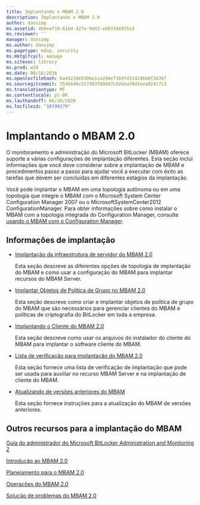 ```yaml
---
title: Implantando o MBAM 2.0
description: Implantando o MBAM 2.0
author: dansimp
ms.assetid: 4b0eaf10-81b4-427e-9d43-eb833de935a3
ms.reviewer: ''
manager: dansimp
ms.author: dansimp
ms.pagetype: mdop, security
ms.mktglfcycl: manage
ms.sitesec: library
ms.prod: w10
ms.date: 06/16/2016
ms.openlocfilehash: ba4423de5306e1ca204ef3b9fd31424bb8f2630f
ms.sourcegitcommit: 354664bc527d93f80687cd2eba70d1eea024c7c3
ms.translationtype: MT
ms.contentlocale: pt-BR
ms.lasthandoff: 06/26/2020
ms.locfileid: "10799279"
---
```

# Implantando o MBAM 2.0


O monitoramento e administração do Microsoft BitLocker (MBAM) oferece suporte a várias configurações de implantação diferentes. Esta seção inclui informações que você deve considerar sobre a implantação de MBAM e procedimentos passo a passo para ajudar você a executar com êxito as tarefas que devem ser concluídas em diferentes estágios da implantação.

Você pode implantar o MBAM em uma topologia autônoma ou em uma topologia que integre o MBAM com o Microsoft System Center Configuration Manager 2007 ou o MicrosoftSystemCenter2012 ConfigurationManager. Para obter informações sobre como instalar o MBAM com a topologia integrada do Configuration Manager, consulte [usando o MBAM com o Configuration Manager](using-mbam-with-configuration-manager.md).

## Informações de implantação


-   [Implantação da infraestrutura de servidor do MBAM 2.0](deploying-the-mbam-20-server-infrastructure-mbam-2.md)

    Esta seção descreve as diferentes opções de topologia de implantação do MBAM e como usar a configuração do MBAM para implantar recursos do MBAM Server.

-   [Implantar Objetos de Política de Grupo no MBAM 2.0](deploying-mbam-20-group-policy-objects-mbam-2.md)

    Esta seção descreve como criar e implantar objetos de política de grupo do MBAM que são necessários para gerenciar clientes do MBAM e políticas de criptografia do BitLocker em toda a empresa.

-   [Implantando o Cliente do MBAM 2.0](deploying-the-mbam-20-client-mbam-2.md)

    Esta seção descreve como usar os arquivos do instalador do cliente do MBAM para implantar o software cliente do MBAM.

-   [Lista de verificação para implantação do MBAM 2.0](mbam-20-deployment-checklist-mbam-2.md)

    Esta seção fornece uma lista de verificação de implantação que pode ser usada para auxiliar no recurso MBAM Server e na implantação de cliente do MBAM.

-   [Atualizando de versões anteriores do MBAM](upgrading-from-previous-versions-of-mbam.md)

    Esta seção fornece instruções para a atualização do MBAM de versões anteriores.

## Outros recursos para a implantação do MBAM


[Guia do administrador do Microsoft BitLocker Administration and Monitoring 2](index.md)

[Introdução ao MBAM 2.0](getting-started-with-mbam-20-mbam-2.md)

[Planejamento para o MBAM 2.0](planning-for-mbam-20-mbam-2.md)

[Operações do MBAM 2.0](operations-for-mbam-20-mbam-2.md)

[Solução de problemas do MBAM 2.0](troubleshooting-mbam-20-mbam-2.md)

 

 





